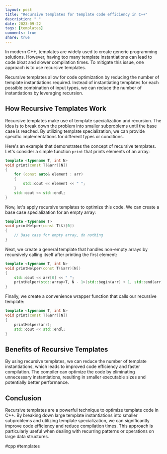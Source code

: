 ```yaml
---
layout: post
title: "Recursive templates for template code efficiency in C++"
description: " "
date: 2023-09-22
tags: [templates]
comments: true
share: true
---
```


In modern C++, templates are widely used to create generic programming solutions. However, having too many template instantiations can lead to code bloat and slower compilation times. To mitigate this issue, one approach is to use recursive templates.

Recursive templates allow for code optimization by reducing the number of template instantiations required. Instead of instantiating templates for each possible combination of input types, we can reduce the number of instantiations by leveraging recursion.

## How Recursive Templates Work

Recursive templates make use of template specialization and recursion. The idea is to break down the problem into smaller subproblems until the base case is reached. By utilizing template specialization, we can provide specific implementations for different types or conditions.

Here's an example that demonstrates the concept of recursive templates. Let's consider a simple function `print` that prints elements of an array:

```cpp
template <typename T, int N>
void print(const T(&arr)[N])
{
    for (const auto& element : arr)
    {
        std::cout << element << " ";
    }
    std::cout << std::endl;
}
```

Now, let's apply recursive templates to optimize this code. We can create a base case specialization for an empty array:

```cpp
template <typename T>
void printHelper(const T(&)[0])
{
    // Base case for empty array, do nothing
}
```

Next, we create a general template that handles non-empty arrays by recursively calling itself after printing the first element:

```cpp
template <typename T, int N>
void printHelper(const T(&arr)[N])
{
    std::cout << arr[0] << " ";
    printHelper(std::array<T, N - 1>(std::begin(arr) + 1, std::end(arr)));
}
```

Finally, we create a convenience wrapper function that calls our recursive template:

```cpp
template <typename T, int N>
void print(const T(&arr)[N])
{
    printHelper(arr);
    std::cout << std::endl;
}
```

## Benefits of Recursive Templates

By using recursive templates, we can reduce the number of template instantiations, which leads to improved code efficiency and faster compilation. The compiler can optimize the code by eliminating unnecessary instantiations, resulting in smaller executable sizes and potentially better performance.

## Conclusion

Recursive templates are a powerful technique to optimize template code in C++. By breaking down large template instantiations into smaller subproblems and utilizing template specialization, we can significantly improve code efficiency and reduce compilation times. This approach is particularly useful when dealing with recurring patterns or operations on large data structures.

#cpp #templates
